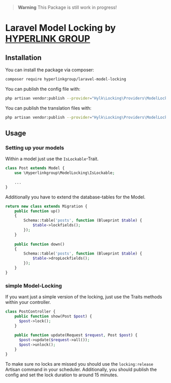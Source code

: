 > **Warning**
> This Package is still work in progress!

# Laravel Model Locking by [HYPERLINK GROUP](https://github.com/orgs/hyperlinkgroup)

## Installation

You can install the package via composer:

```bash
composer require hyperlinkgroup/laravel-model-locking
```

You can publish the config file with:

```bash
php artisan vendor:publish --provider="Hylk\Locking\Providers\ModelLockingServiceProvider" --tag="model-locking-config"
```

You can publish the translation files with:

```bash
php artisan vendor:publish --provider="Hylk\Locking\Providers\ModelLockingServiceProvider" --tag="model-locking-config"
```

## Usage

### Setting up your models
Within a model just use the `IsLockable`-Trait.

```php
class Post extends Model {
    use \Hyperlinkgroup\ModelLocking\IsLockable;
    
    ...
}
```

Additionally you have to extend the database-tables for the Model.

```php
return new class extends Migration {
    public function up()
    {
        Schema::table('posts', function (Blueprint $table) {
            $table->lockfields();
        });
    }
    
    public function down()
    {
        Schema::table('posts', function (Blueprint $table) {
            $table->dropLockfields();
        });
    }
}
```

### simple Model-Locking
If you want just a simple version of the locking, just use the Traits methods within your controller.

```php
class PostController {
    public function show(Post $post) {
      $post->lock();
    }
  
    public function update(Request $request, Post $post) {
      $post->update($request->all());
      $post->unlock();
    }
}
```

To make sure no locks are missed you should use the `locking:release` Artisan command in your scheduler.
Additionally, you should publish the config and set the lock duration to around 15 minutes.
